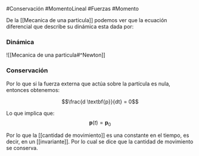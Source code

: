 #Conservación
#MomentoLineal 
#Fuerzas 
#Momento


De la [[Mecanica de una particula]] podemos ver que la ecuación diferencial que describe su dinámica esta dada por:
### Dinámica

![[Mecanica de una particula#^Newton]]

### Conservación

Por lo que si la fuerza externa que actúa sobre la partícula es nula, entonces obtenemos:

$$\frac{d \textbf{p}}{dt} = 0$$

Lo que implica que:
$$\textbf{p}(t) = \textbf{p}_0$$

Por lo que la [[cantidad de movimiento]] es una constante en el tiempo, es decir, en un [[invariante]]. Por lo cual se dice que la cantidad de movimiento se conserva.

